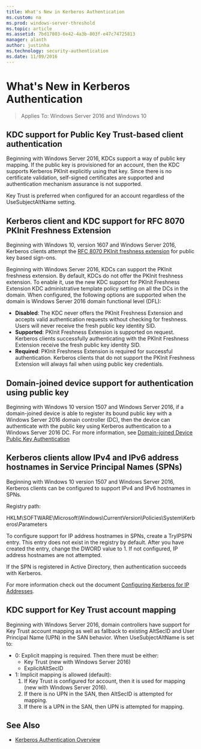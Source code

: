 ```yaml
---
title: What's New in Kerberos Authentication
ms.custom: na
ms.prod: windows-server-threshold
ms.topic: article
ms.assetid: 7bd17803-6e42-4a3b-803f-e47c74725813
manager: alanth
author: justinha
ms.technology: security-authentication
ms.date: 11/09/2016
---
```


# What's New in Kerberos Authentication

>Applies To: Windows Server 2016 and Windows 10

## KDC support for Public Key Trust-based client authentication

Beginning with Windows Server 2016, KDCs support a way of public key mapping. 
If the public key is provisioned for an account, then the KDC supports Kerberos PKInit explicitly using that key. 
Since there is no certificate validation, self-signed certificates are supported and authentication mechanism assurance is not supported.

Key Trust is preferred when configured for an account regardless of the UseSubjectAltName setting.

## Kerberos client and KDC support for RFC 8070 PKInit Freshness Extension

Beginning with Windows 10, version 1607 and Windows Server 2016, Kerberos clients attempt the [RFC 8070 PKInit freshness extension](https://datatracker.ietf.org/doc/draft-ietf-kitten-pkinit-freshness/) for public key based sign-ons. 

Beginning with Windows Server 2016, KDCs can support the PKInit freshness extension. 
By default, KDCs do not offer the PKInit freshness extension. To enable it, use the new KDC support for PKInit Freshness Extension KDC administrative template policy setting on all the DCs in the domain. 
When configured, the following options are supported when the domain is Windows Server 2016 domain functional level (DFL):

- **Disabled**: The KDC never offers the PKInit Freshness Extension and accepts valid authentication requests without checking for freshness. Users will never receive the fresh public key identity SID.
- **Supported**: PKInit Freshness Extension is supported on request. Kerberos clients successfully authenticating with the PKInit Freshness Extension receive the fresh public key identity SID.
- **Required**: PKInit Freshness Extension is required for successful authentication. Kerberos clients that do not support the PKInit Freshness Extension will always fail when using public key credentials.

## Domain-joined device support for authentication using public key

Beginning with Windows 10 version 1507 and Windows Server 2016, if a domain-joined device is able to register its bound public key with a Windows Server 2016 domain controller (DC), then the device can authenticate with the public key using Kerberos authentication to a Windows Server 2016 DC. For more information, see [Domain-joined Device Public Key Authentication](Domain-joined-Device-Public-Key-Authentication.md)

## Kerberos clients allow IPv4 and IPv6 address hostnames in Service Principal Names (SPNs)

Beginning with Windows 10 version 1507 and Windows Server 2016, Kerberos clients can be configured to support IPv4 and IPv6 hostnames in SPNs. 

Registry path:

HKLM\SOFTWARE\Microsoft\Windows\CurrentVersion\Policies\System\Kerberos\Parameters

To configure support for IP address hostnames in SPNs, create a TryIPSPN entry. 
This entry does not exist in the registry by default. 
After you have created the entry, change the DWORD value to 1. 
If not configured, IP address hostnames are not attempted.

If the SPN is registered in Active Directory, then authentication succeeds with Kerberos. 

For more information check out the document [Configuring Kerberos for IP Addresses](configuring-kerberos-over-ip.md).

## KDC support for Key Trust account mapping

Beginning with Windows Server 2016, domain controllers have support for Key Trust account mapping as well as fallback to existing AltSecID and User Principal Name (UPN) in the SAN behavior. When UseSubjectAltName is set to:

- 0: Explicit mapping is required. Then there must be either:
    - Key Trust (new with Windows Server 2016)
    - ExplicitAltSecID
- 1: Implicit mapping is allowed (default):
    1. If Key Trust is configured for account, then it is used for mapping (new with Windows Server 2016).
    2. If there is no UPN in the SAN, then AltSecID is attempted for mapping.
    3. If there is a UPN in the SAN, then UPN is attempted for mapping.

## See Also

- [Kerberos Authentication Overview](kerberos-authentication-overview.md)
